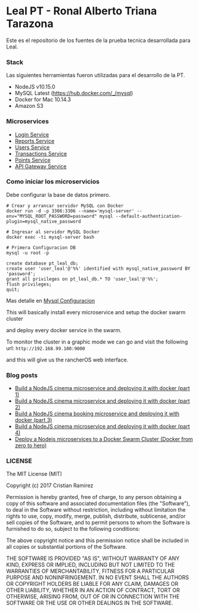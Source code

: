 # Leal PT - Ronal Alberto Triana Tarazona

Este es el repositorio de los fuentes de la prueba tecnica desarrollada para Leal.

### Stack
Las siguientes herramientas fueron utilizadas para el desarrollo de la PT.
- NodeJS v10.15.0
- MySQL Latest (https://hub.docker.com/_/mysql)
- Docker for Mac 10.14.3
- Amazon S3

### Microservices

- [Login Service](./microservices/login)
- [Reports Service](./microservices/reports)
- [Users Service](./microservices/users)
- [Transactions Service](./microservices/transactions)
- [Points Service](./microservices/points)
- [API Gateway Service](./api-gateway)

### Como iniciar los microservicios

Debe configurar la base de datos primero.

```
# Crear y arrancar servidor MySQL con Docker
docker run -d -p 3306:3306 --name='mysql-server' --env="MYSQL_ROOT_PASSWORD=password" mysql --default-authentication-plugin=mysql_native_password

# Ingresar al servidor MySQL Docker
docker exec -ti mysql-server bash

# Primera Configuracion DB
mysql -u root -p

create database pt_leal_db;
create user 'user_leal'@'%%' identified with mysql_native_password BY 'password';
grant all privileges on pt_leal_db.* TO 'user_leal'@'%%';
flush privileges;
quit;
```

Mas detalle en [Mysql Configuracion](./scripts/database)

This will basically install every microservice and setup the docker swarm cluster

and deploy every docker service in the swarm.

To monitor the cluster in a graphic mode we can go and visit the following url: `http://192.168.99.100:9000`

and this will give us the rancherOS web interface.

### Blog posts

- [Build a NodeJS cinema microservice and deploying it with docker (part 1)](https://medium.com/@cramirez92/build-a-nodejs-cinema-microservice-and-deploying-it-with-docker-part-1-7e28e25bfa8b)
- [Build a NodeJS cinema microservice and deploying it with docker (part 2)](https://medium.com/@cramirez92/build-a-nodejs-cinema-microservice-and-deploying-it-with-docker-part-2-e05cc7b126e0)
- [Build a NodeJS cinema booking microservice and deploying it with docker (part 3)](https://medium.com/@cramirez92/build-a-nodejs-cinema-booking-microservice-and-deploying-it-with-docker-part-3-9c384e21fbe0)
- [Build a NodeJS cinema microservice and deploying it with docker (part 4)](https://medium.com/@cramirez92/build-a-nodejs-cinema-api-gateway-and-deploying-it-to-docker-part-4-703c2b0dd269#.en6g5buwl)
- [Deploy a Nodejs microservices to a Docker Swarm Cluster (Docker from zero to hero)](https://medium.com/@cramirez92/deploy-a-nodejs-microservices-to-a-docker-swarm-cluster-docker-from-zero-to-hero-464fa1369ea0#.548ni3uxv)

### LICENSE
The MIT License (MIT)

Copyright (c) 2017 Cristian Ramirez

Permission is hereby granted, free of charge, to any person obtaining a copy of this software and associated documentation files (the "Software"), to deal in the Software without restriction, including without limitation the rights to use, copy, modify, merge, publish, distribute, sublicense, and/or sell copies of the Software, and to permit persons to whom the Software is furnished to do so, subject to the following conditions:

The above copyright notice and this permission notice shall be included in all copies or substantial portions of the Software.

THE SOFTWARE IS PROVIDED "AS IS", WITHOUT WARRANTY OF ANY KIND, EXPRESS OR IMPLIED, INCLUDING BUT NOT LIMITED TO THE WARRANTIES OF MERCHANTABILITY, FITNESS FOR A PARTICULAR PURPOSE AND NONINFRINGEMENT. IN NO EVENT SHALL THE AUTHORS OR COPYRIGHT HOLDERS BE LIABLE FOR ANY CLAIM, DAMAGES OR OTHER LIABILITY, WHETHER IN AN ACTION OF CONTRACT, TORT OR OTHERWISE, ARISING FROM, OUT OF OR IN CONNECTION WITH THE SOFTWARE OR THE USE OR OTHER DEALINGS IN THE SOFTWARE.